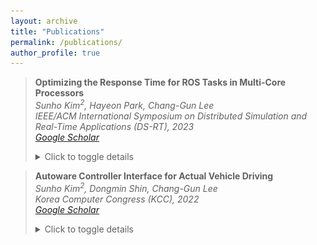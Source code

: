 ```yaml
---
layout: archive
title: "Publications"
permalink: /publications/
author_profile: true
---
```

> **Optimizing the Response Time for ROS Tasks in Multi-Core Processors**  
> *Sunho Kim<sup>2</sup>, Hayeon Park, Chang-Gun Lee*  
> *IEEE/ACM International Symposium on Distributed Simulation and Real-Time Applications (DS-RT), 2023*  
> *[Google Scholar](https://scholar.google.com/scholar?hl=ko&as_sdt=0%2C5&q=Optimizing+the+Response+Time+for+ROS+Tasks+in+Multi-Core+Processors&btnG=)*  
> <details>
> <summary>Click to toggle details</summary>
>
> <p><b>Abstract</b> <br>
> This paper presents methods to optimize the response time of ROS (Robot Operating System), a widely utilized open-source meta-operating system in robotic software development. Despite its popularity, ROS lacks real-time capabilities, making it unsuitable for real-time control and difficult to use in embedded systems. Recently, DAG (Directed Acyclic Graph) task scheduling algorithms have gained much attention, but they are challenging to apply in the current design of ROS. In this work, we analyze that there are three major challenges in ROS; (i) misalignment delay, (ii) message delivery mechanism using TCP/IP, and (iii) multiple overlapping instances of a single task. We first calculate the new response time bound considering misalignment delay and propose an optimization technique using it to solve the first problem. Furthermore, we address the remaining challenges by assigning priority to the nodes of the DAG and ksoftirqd processes. Our experiments using random tasks show significant improvement, outperforming the state-of-art methods. In addition, our methods are validated through testing autonomous driving software on embedded systems, proving their real-world applicability.</p> 
> 
> <p><b>Photo</b> <br>
> Singapore, October 4, 2023 <br>
> <img src='/images/DS-RT_2023.jpg' width="450"/> <br>
> </p> 
> </details>
  
> **Autoware Controller Interface for Actual Vehicle Driving**  
> *Sunho Kim<sup>2</sup>, Dongmin Shin, Chang-Gun Lee*  
> *Korea Computer Congress (KCC), 2022*  
> *[Google Scholar](https://scholar.google.com/scholar?hl=ko&as_sdt=0%2C5&q=%EC%8B%A4%EC%B0%A8+%EC%A3%BC%ED%96%89%EC%9D%84+%EC%9C%84%ED%95%9C+Autoware+%EC%BB%A8%ED%8A%B8%EB%A1%A4%EB%9F%AC+%EC%9D%B8%ED%84%B0%ED%8E%98%EC%9D%B4%EC%8A%A4&btnG=)*  
> <details>
> <summary>Click to toggle details</summary>
>
> <p><b>Abstract (English Version)</b> <br>
> Autoware is an open-source software for autonomous driving based on the Robot Operating System (ROS), providing various functions necessary for autonomous operation. To implement Autoware in an actual vehicle, an additional controller interface is required between the Autoware output and the vehicle's CAN input. This paper proposes a controller interface that includes a PID-based acceleration controller and a conversion function between steering wheel angle and vehicle steering angle. By utilizing this, we demonstrate the feasibility of real-vehicle operation and compare the linear model and the piecewise linear model through experiments. The results show that the controller interface incorporating the piecewise linear model offers better path-following performance and stability.</p> 
>  
> <p><b>Remarks</b> <br>
> This paper received the Participation Award at the KCC Undergraduate Thesis Award 2022.</p>
> 
> </details>
